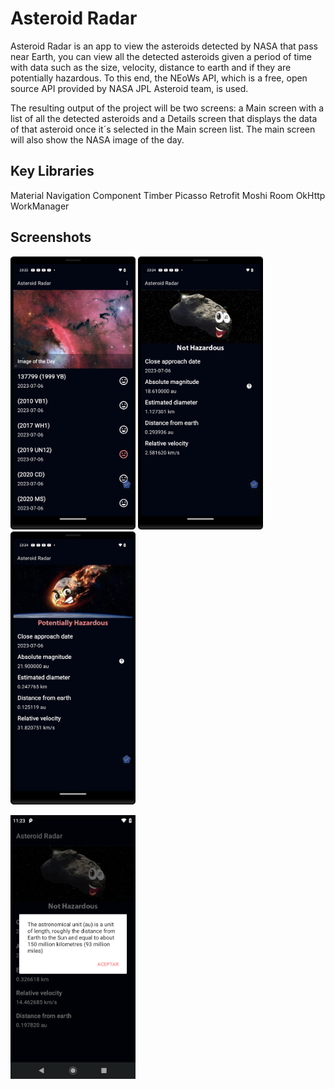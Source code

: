 # Asteroid Radar

Asteroid Radar is an app to view the asteroids detected by NASA that pass near Earth, 
you can view all the detected asteroids given a period of time with data such as the size, 
velocity, distance to earth and if they are potentially hazardous. To this end, the NEoWs API, which 
is a free, open source API provided by NASA JPL Asteroid team, is used.

The resulting output of the project will be two screens: a Main screen with a list of all the 
detected asteroids and a Details screen that displays the data of that asteroid once it´s selected 
in the Main screen list. The main screen will also show the NASA image of the day.

## Key Libraries

Material
Navigation Component
Timber
Picasso
Retrofit
Moshi
Room
OkHttp
WorkManager

## Screenshots

<img src="screenshots/screen_1.png" width="200"/> <img src="screenshots/screen_2.png" width="200"/>
<img src="screenshots/screen_3.png" width="200"/>

<img src="screenshots/screen_4.png" width="200"/>
